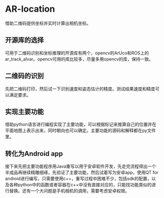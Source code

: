 # AR-location
借助二维码提供坐标并实时计算出相机坐标。
## 开源库的选择
可用于二维码识别和坐标推理的开源库有两个，opencv的ArUco和ROS上的ar_track_alvar。opencv可用的库比较多，尽量多用opencv的库，保持一致。
## 二维码的识别
先把二维码打印，然后试一下识别速度和姿态估计的精度。测试结果速度和精度可以满足要求。
## 实现主要功能
借助python语言进行编程实现了主要功能，可以根据标记来推算自己的位置并在平面地图上表示出来，同时朝向也可以确定。主要功能的源码和解释都在py文件里。
## 转化为Android app
接下来先把主要功能程序用Java重写以用于安卓软件开发，先走完流程得出一个半成品再继续精雕细琢，先验证了主要功能，然后试着写为安卓app，使用QT for android进行编写，只需要使用c++，重写过程中困难不少，包括sdk的配置，以及各种python中的函数或者容器在c++中没有直接对应的，只能找功能类似的进行替换。还有一个大问题是手机相机的调用，需要考虑安卓权限。
